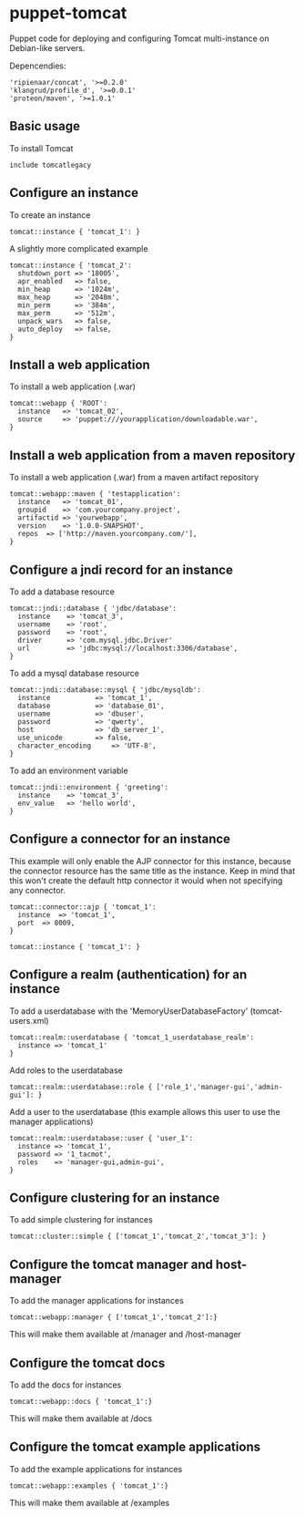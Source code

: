 puppet-tomcat
=============

Puppet code for deploying and configuring Tomcat multi-instance on Debian-like servers.

Depencendies:

    'ripienaar/concat', '>=0.2.0'
    'klangrud/profile_d', '>=0.0.1'
    'proteon/maven', '>=1.0.1'

Basic usage
-------------------------
To install Tomcat

    include tomcatlegacy

Configure an instance
-------------------------
To create an instance

    tomcat::instance { 'tomcat_1': }

A slightly more complicated example

    tomcat::instance { 'tomcat_2':
      shutdown_port => '18005',
      apr_enabled   => false,
      min_heap      => '1024m',
      max_heap      => '2048m',
      min_perm      => '384m',
      max_perm      => '512m',
      unpack_wars   => false,
      auto_deploy   => false,
    }
    
Install a web application
-------------------------
To install a web application (.war)

    tomcat::webapp { 'ROOT': 
      instance   => 'tomcat_02',
      source	 => 'puppet:///yourapplication/downloadable.war',
    }

Install a web application from a maven repository
-------------------------
To install a web application (.war) from a maven artifact repository
    
    tomcat::webapp::maven { 'testapplication': 
      instance   => 'tomcat_01',
      groupid    => 'com.yourcompany.project',
      artifactid => 'yourwebapp',
      version    => '1.0.0-SNAPSHOT',
      repos	 => ['http://maven.yourcompany.com/'],
    }

Configure a jndi record for an instance
-------------------------
To add a database resource

    tomcat::jndi::database { 'jdbc/database':
      instance    => 'tomcat_3',
      username    => 'root',
      password    => 'root',
      driver      => 'com.mysql.jdbc.Driver'
      url         => 'jdbc:mysql://localhost:3306/database',
    }
    
To add a mysql database resource 

    tomcat::jndi::database::mysql { 'jdbc/mysqldb':
      instance    		 => 'tomcat_1',
      database	  		 => 'database_01',
      username	  		 => 'dbuser',
      password	  		 => 'qwerty',
      host        		 => 'db_server_1',
      use_unicode 		 => false,
      character_encoding 	 => 'UTF-8',
    }
    
To add an environment variable 

    tomcat::jndi::environment { 'greeting':
      instance    => 'tomcat_3',
      env_value   => 'hello world',
    }

Configure a connector for an instance
-------------------------
This example will only enable the AJP connector for this instance,
because the connector resource has the same title as the instance. 
Keep in mind that this won't create the default http connector it would 
when not specifying any connector.

    tomcat::connector::ajp { 'tomcat_1':
      instance	=> 'tomcat_1',
      port 	=> 8009,
    }
    
    tomcat::instance { 'tomcat_1': }

Configure a realm (authentication) for an instance
-------------------------
To add a userdatabase with the 'MemoryUserDatabaseFactory' (tomcat-users.xml)

    tomcat::realm::userdatabase { 'tomcat_1_userdatabase_realm':
      instance => 'tomcat_1'
    }

Add roles to the userdatabase

    tomcat::realm::userdatabase::role { ['role_1','manager-gui','admin-gui']: }

Add a user to the userdatabase (this example allows this user to use the manager applications)

    tomcat::realm::userdatabase::user { 'user_1':
      instance => 'tomcat_1',
      password => '1_tacmot',
      roles    => 'manager-gui,admin-gui',
    }

Configure clustering for an instance
-------------------------
To add simple clustering for instances

    tomcat::cluster::simple { ['tomcat_1','tomcat_2','tomcat_3']: }

Configure the tomcat manager and host-manager
-------------------------
To add the manager applications for instances

    tomcat::webapp::manager { ['tomcat_1','tomcat_2']:}

This will make them available at /manager and /host-manager
    
Configure the tomcat docs
-------------------------
To add the docs for instances

    tomcat::webapp::docs { 'tomcat_1':}

This will make them available at /docs

Configure the tomcat example applications
-------------------------
To add the example applications for instances

    tomcat::webapp::examples { 'tomcat_1':}

This will make them available at /examples
